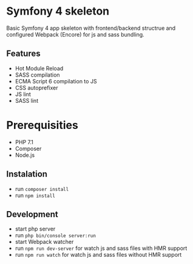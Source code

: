 # Symfony 4 skeleton
Basic Symfony 4 app skeleton with frontend/backend structrue and configured Webpack (Encore) for js and sass bundling.

## Features
- Hot Module Reload
- SASS compilation
- ECMA Script 6 compilation to JS
- CSS autoprefixer
- JS lint
- SASS lint

# Prerequisities
- PHP 7.1
- Composer
- Node.js

## Instalation
- run ``composer install``
- run ``npm install``

## Development
- start php server
- run ``php bin/console server:run``
- start Webpack watcher
- run ``npm run dev-server`` for watch js and sass files with HMR support
- run ``npm run watch`` for watch js and sass files without HMR support
